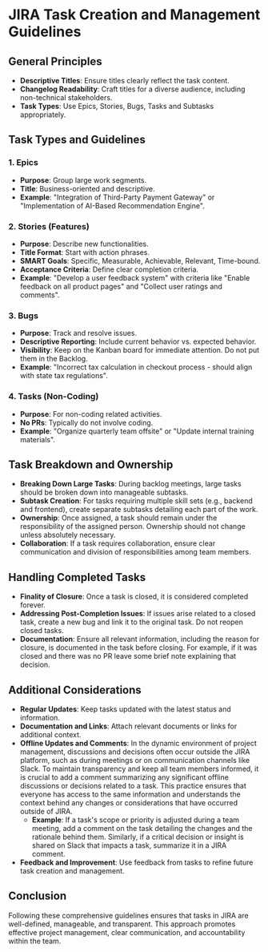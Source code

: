 JIRA Task Creation and Management Guidelines
====

## General Principles

- **Descriptive Titles**: Ensure titles clearly reflect the task content.
- **Changelog Readability**: Craft titles for a diverse audience, including non-technical stakeholders.
- **Task Types**: Use Epics, Stories, Bugs, Tasks and Subtasks appropriately.

## Task Types and Guidelines

### 1. Epics

- **Purpose**: Group large work segments.
- **Title**: Business-oriented and descriptive.
- **Example**: "Integration of Third-Party Payment Gateway" or "Implementation of AI-Based Recommendation Engine".

### 2. Stories (Features)

- **Purpose**: Describe new functionalities.
- **Title Format**: Start with action phrases.
- **SMART Goals**: Specific, Measurable, Achievable, Relevant, Time-bound.
- **Acceptance Criteria**: Define clear completion criteria.
- **Example**: "Develop a user feedback system" with criteria like "Enable feedback on all product pages" and "Collect user ratings and comments".

### 3. Bugs

- **Purpose**: Track and resolve issues.
- **Descriptive Reporting**: Include current behavior vs. expected behavior.
- **Visibility**: Keep on the Kanban board for immediate attention. Do not put them in the Backlog.
- **Example**: "Incorrect tax calculation in checkout process - should align with state tax regulations".

### 4. Tasks (Non-Coding)

- **Purpose**: For non-coding related activities.
- **No PRs**: Typically do not involve coding.
- **Example**: "Organize quarterly team offsite" or "Update internal training materials".

## Task Breakdown and Ownership

- **Breaking Down Large Tasks**: During backlog meetings, large tasks should be broken down into manageable subtasks.
- **Subtask Creation**: For tasks requiring multiple skill sets (e.g., backend and frontend), create separate subtasks detailing each part of the work.
- **Ownership**: Once assigned, a task should remain under the responsibility of the assigned person. Ownership should not change unless absolutely necessary.
- **Collaboration**: If a task requires collaboration, ensure clear communication and division of responsibilities among team members.

## Handling Completed Tasks

- **Finality of Closure**: Once a task is closed, it is considered completed forever.
- **Addressing Post-Completion Issues**: If issues arise related to a closed task, create a new bug and link it to the original task. Do not reopen closed tasks.
- **Documentation**: Ensure all relevant information, including the reason for closure, is documented in the task before closing. For example, if it was closed and there was no PR leave some brief note explaining that decision.

## Additional Considerations

- **Regular Updates**: Keep tasks updated with the latest status and information.
- **Documentation and Links**: Attach relevant documents or links for additional context.
- **Offline Updates and Comments**: In the dynamic environment of project management, discussions and decisions often occur outside the JIRA platform, such as during meetings or on communication channels like Slack. To maintain transparency and keep all team members informed, it is crucial to add a comment summarizing any significant offline discussions or decisions related to a task. This practice ensures that everyone has access to the same information and understands the context behind any changes or considerations that have occurred outside of JIRA.
    - **Example**: If a task's scope or priority is adjusted during a team meeting, add a comment on the task detailing the changes and the rationale behind them. Similarly, if a critical decision or insight is shared on Slack that impacts a task, summarize it in a JIRA comment.
- **Feedback and Improvement**: Use feedback from tasks to refine future task creation and management.

## Conclusion

Following these comprehensive guidelines ensures that tasks in JIRA are well-defined, manageable, and transparent. This approach promotes effective project management, clear communication, and accountability within the team.
